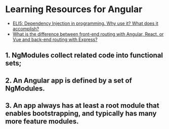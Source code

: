 # Learning Resources for Angular

* [ELI5: Dependency Injection in programming. Why use it? What does it accomplish?](https://www.reddit.com/r/explainlikeimfive/comments/1ezihq/eli5_dependency_injection_in_programming_why_use/)
* [What is the difference between front-end routing with Angular, React, or Vue and back-end routing with Express?](https://www.reddit.com/r/webdev/comments/6r50r9/what_is_the_difference_between_frontend_routing)

## 1. NgModules collect related code into functional sets; 
## 2. An Angular app is defined by a set of NgModules. 
## 3. An app always has at least a root module that enables bootstrapping, and typically has many more feature modules.













